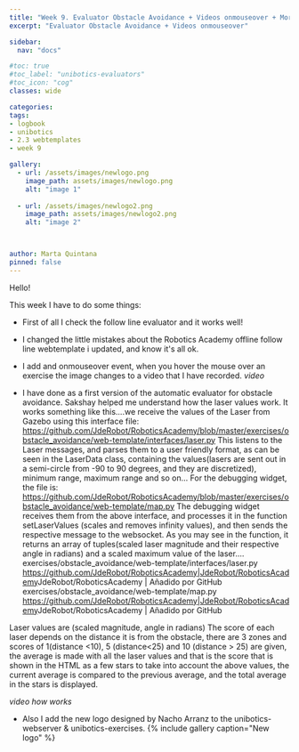 ```yaml
---
title: "Week 9. Evaluator Obstacle Avoidance + Videos onmouseover + More 18/1/2020"
excerpt: "Evaluator Obstacle Avoidance + Videos onmouseover"

sidebar:
  nav: "docs"

#toc: true
#toc_label: "unibotics-evaluators"
#toc_icon: "cog"
classes: wide

categories:
tags:
- logbook
- unibotics
- 2.3 webtemplates
- week 9

gallery:
  - url: /assets/images/newlogo.png
    image_path: assets/images/newlogo.png
    alt: "image 1"
    
  - url: /assets/images/newlogo2.png
    image_path: assets/images/newlogo2.png
    alt: "image 2"



author: Marta Quintana
pinned: false
---
```



Hello! 

This week I have to do some things:

- First of all I check the follow line evaluator and it works well! 
- I changed the little mistakes about the Robotics Academy offline follow line webtemplate i updated, and know it's all ok.

- I add and onmouseover event, when you hover the mouse over an exercise the image changes to a video that I have recorded. 
*video*
- I have done as a first version of the automatic evaluator for obstacle avoidance. 
Sakshay helped me understand how the laser values work.
It works something like this....we receive the values of the Laser from Gazebo using this interface file: https://github.com/JdeRobot/RoboticsAcademy/blob/master/exercises/obstacle_avoidance/web-template/interfaces/laser.py
This listens to the Laser messages, and parses them to a user friendly format, as can be seen in the LaserData class, containing the values(lasers are sent out in a semi-circle from -90 to 90 degrees, and they are discretized), minimum range, maximum range and so on...
For the debugging widget, the file is: https://github.com/JdeRobot/RoboticsAcademy/blob/master/exercises/obstacle_avoidance/web-template/map.py
The debugging widget receives them from the above interface, and processes it in the function setLaserValues (scales and removes infinity values), and then sends the respective message to the websocket. As you may see in the function, it returns an array of tuples(scaled laser magnitude and their respective angle in radians) and a scaled maximum value of the laser....
exercises/obstacle_avoidance/web-template/interfaces/laser.py
<https://github.com/JdeRobot/RoboticsAcademy|JdeRobot/RoboticsAcademy>JdeRobot/RoboticsAcademy | Añadido por GitHub
exercises/obstacle_avoidance/web-template/map.py
<https://github.com/JdeRobot/RoboticsAcademy|JdeRobot/RoboticsAcademy>JdeRobot/RoboticsAcademy | Añadido por GitHub


Laser values are (scaled magnitude, angle in radians)
The score of each laser depends on the distance it is from the obstacle, there are 3 zones and scores of 1(distance <10), 5 (distance<25) and 10 (distance > 25) are given, the average is made with all the laser values 
and that is the score that is shown in the HTML as a few stars to take into account the above values, the current average is compared to the previous average, and the total average in the stars is displayed.

*video how works*

- Also I add the new logo designed by Nacho Arranz to the unibotics-webserver & unibotics-exercises.
{% include gallery caption="New logo" %}
